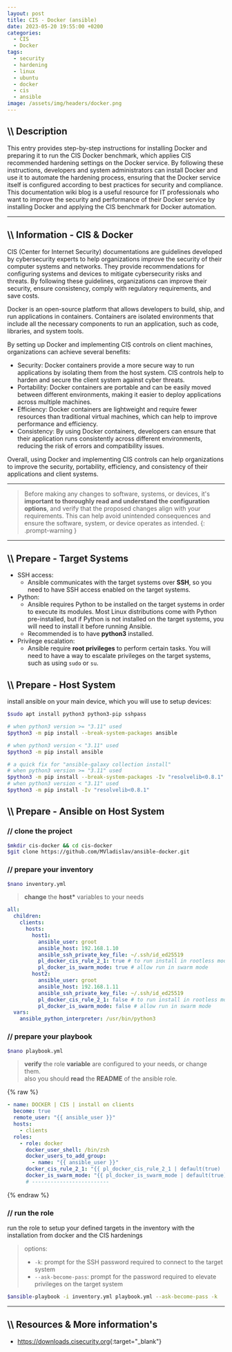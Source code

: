 ```yaml
---
layout: post
title: CIS - Docker (ansible)
date: 2023-05-20 19:55:00 +0200
categories:
  - CIS
  - Docker
tags:
  - security
  - hardening
  - linux
  - ubuntu
  - docker
  - cis
  - ansible
image: /assets/img/headers/docker.png
---
```


## \\\\ Description

This entry provides step-by-step instructions for installing Docker and preparing it to run the CIS Docker
benchmark, which applies CIS recommended hardening settings on the Docker service. By following these instructions,
developers and system administrators can install Docker and use it to automate the hardening process,
ensuring that the Docker service itself is configured according to best practices for security and compliance.
This documentation wiki blog is a useful resource for IT professionals who want to improve the security and
performance of their Docker service by installing Docker and applying the CIS benchmark for Docker automation.

---

## \\\\ Information - CIS & Docker

CIS (Center for Internet Security) documentations are guidelines developed by cybersecurity
experts to help organizations improve the security of their computer systems and networks.
They provide recommendations for configuring systems and devices to mitigate
cybersecurity risks and threats. By following these guidelines, organizations can
improve their security, ensure consistency, comply with regulatory requirements, and save costs.

Docker is an open-source platform that allows developers to build, ship, and run applications in containers.
Containers are isolated environments that include all the necessary components to run an application,
such as code, libraries, and system tools.

By setting up Docker and implementing CIS controls on client machines, organizations can achieve several benefits:

- Security: Docker containers provide a more secure way to run applications by isolating them from the host system.
  CIS controls help to harden and secure the client system against cyber threats.
- Portability: Docker containers are portable and can be easily moved between different environments,
  making it easier to deploy applications across multiple machines.
- Efficiency: Docker containers are lightweight and require fewer resources than traditional virtual machines,
  which can help to improve performance and efficiency.
- Consistency: By using Docker containers, developers can ensure that their application
  runs consistently across different environments, reducing the risk of errors and compatibility issues.

Overall, using Docker and implementing CIS controls can help organizations to improve
the security, portability, efficiency, and consistency of their applications and client systems.

---

> Before making any changes to software, systems, or devices,
> it's **important to thoroughly read and understand the configuration options**,
> and verify that the proposed changes align with your requirements.
> This can help avoid unintended consequences and ensure the software, system, or device operates as intended.
> {: .prompt-warning }

---

## \\\\ Prepare - Target Systems

- SSH access:
  - Ansible communicates with the target systems over **SSH**,
    so you need to have SSH access enabled on the target systems.
- Python:
  - Ansible requires Python to be installed on the target systems in order to execute its modules.
    Most Linux distributions come with Python pre-installed, but if Python is not installed on the target systems,
    you will need to install it before running Ansible.
  - Recommended is to have **python3** installed.
- Privilege escalation:
  - Ansible require **root privileges** to perform certain tasks.
    You will need to have a way to escalate privileges on the target systems, such as using `sudo` or `su`.

## \\\\ Prepare - Host System

install ansible on your main device, which you will use to setup devices:

```sh
$sudo apt install python3 python3-pip sshpass

# when python3 version >= "3.11" used
$python3 -m pip install --break-system-packages ansible

# when python3 version < "3.11" used
$python3 -m pip install ansible

# a quick fix for "ansible-galaxy collection install"
# when python3 version >= "3.11" used
$python3 -m pip install --break-system-packages -Iv "resolvelib<0.8.1"
# when python3 version < "3.11" used
$python3 -m pip install -Iv "resolvelib<0.8.1"
```

## \\\\ Prepare - Ansible on Host System

### // clone the project

```sh
$mkdir cis-docker && cd cis-docker
$git clone https://github.com/MVladislav/ansible-docker.git
```

### // prepare your inventory

```sh
$nano inventory.yml
```

> **change** the **host\*** variables to your needs

```yaml
all:
  children:
    clients:
      hosts:
        host1:
          ansible_user: groot
          ansible_host: 192.168.1.10
          ansible_ssh_private_key_file: ~/.ssh/id_ed25519
          pl_docker_cis_rule_2_1: true # to run install in rootless mode
          pl_docker_is_swarm_mode: true # allow run in swarm mode
        host2:
          ansible_user: groot
          ansible_host: 192.168.1.11
          ansible_ssh_private_key_file: ~/.ssh/id_ed25519
          pl_docker_cis_rule_2_1: false # to run install in rootless mode
          pl_docker_is_swarm_mode: false # allow run in swarm mode
  vars:
    ansible_python_interpreter: /usr/bin/python3
```

### // prepare your playbook

```sh
$nano playbook.yml
```

> **verify** the role **variable** are configured to your needs, or change them.\
> also you should **read** the **README** of the ansible role.

{% raw %}

```yaml
- name: DOCKER | CIS | install on clients
  become: true
  remote_user: "{{ ansible_user }}"
  hosts:
    - clients
  roles:
    - role: docker
      docker_user_shell: /bin/zsh
      docker_users_to_add_group:
        - name: "{{ ansible_user }}"
      docker_cis_rule_2_1: "{{ pl_docker_cis_rule_2_1 | default(true) | bool }}" # to run install in rootless mode
      docker_is_swarm_mode: "{{ pl_docker_is_swarm_mode | default(true) | bool }}" # allow run in swarm mode
      # -------------------------
```

{% endraw %}

### // run the role

run the role to setup your defined targets in the inventory
with the installation from docker and the CIS hardenings

> options:
>
> - `-k`: prompt for the SSH password required to connect to the target system
> - `--ask-become-pass`: prompt for the password required to elevate privileges on the target system

```sh
$ansible-playbook -i inventory.yml playbook.yml --ask-become-pass -k
```

---

## \\\\ Resources & More information's

- <https://downloads.cisecurity.org>{:target="\_blank"}
